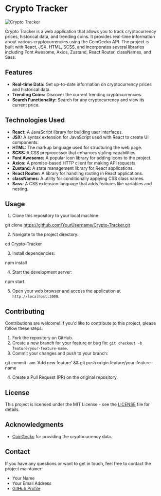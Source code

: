 # Crypto Tracker

![Crypto Tracker](link_to_your_project_screenshot_or_gif.gif)

Crypto Tracker is a web application that allows you to track cryptocurrency prices, historical data, and trending coins. It provides real-time information about various cryptocurrencies using the CoinGecko API. The project is built with React, JSX, HTML, SCSS, and incorporates several libraries including Font Awesome, Axios, Zustand, React Router, classNames, and Sass.

## Features

- **Real-time Data:** Get up-to-date information on cryptocurrency prices and historical data.
- **Trending Coins:** Discover the current trending cryptocurrencies.
- **Search Functionality:** Search for any cryptocurrency and view its current price.

## Technologies Used

- **React:** A JavaScript library for building user interfaces.
- **JSX:** A syntax extension for JavaScript used with React to create UI components.
- **HTML:** The markup language used for structuring the web page.
- **SCSS:** A CSS preprocessor that enhances styling capabilities.
- **Font Awesome:** A popular icon library for adding icons to the project.
- **Axios:** A promise-based HTTP client for making API requests.
- **Zustand:** A state management library for React applications.
- **React Router:** A library for handling routing in React applications.
- **classNames:** A utility for conditionally applying CSS class names.
- **Sass:** A CSS extension language that adds features like variables and nesting.

## Usage

1. Clone this repository to your local machine:

git clone https://github.com/YourUsername/Crypto-Tracker.git

2. Navigate to the project directory:

cd Crypto-Tracker

3. Install dependencies:

npm install

4. Start the development server:

npm start

5. Open your web browser and access the application at `http://localhost:3000`.

## Contributing

Contributions are welcome! If you'd like to contribute to this project, please follow these steps:

1. Fork the repository on GitHub.
2. Create a new branch for your feature or bug fix: `git checkout -b feature/your-feature-name`.
3. Commit your changes and push to your branch:

git commit -am 'Add new feature' && git push origin feature/your-feature-name

4. Create a Pull Request (PR) on the original repository.

## License

This project is licensed under the MIT License - see the [LICENSE](LICENSE) file for details.

## Acknowledgments

- [CoinGecko](https://coingecko.com) for providing the cryptocurrency data.

## Contact

If you have any questions or want to get in touch, feel free to contact the project maintainer:

- Your Name
- Your Email Address
- [GitHub Profile](https://github.com/YourUsername)

